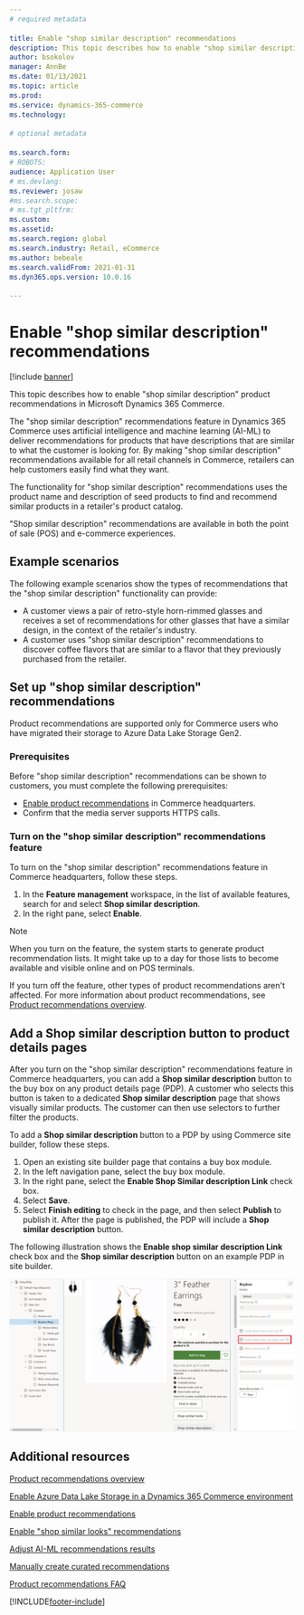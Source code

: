 ```yaml
---
# required metadata

title: Enable "shop similar description" recommendations
description: This topic describes how to enable "shop similar description" product recommendations in Microsoft Dynamics 365 Commerce.
author: bsokolov
manager: AnnBe
ms.date: 01/13/2021
ms.topic: article
ms.prod: 
ms.service: dynamics-365-commerce
ms.technology: 

# optional metadata

ms.search.form: 
# ROBOTS: 
audience: Application User
# ms.devlang: 
ms.reviewer: josaw
#ms.search.scope: 
# ms.tgt_pltfrm: 
ms.custom: 
ms.assetid: 
ms.search.region: global
ms.search.industry: Retail, eCommerce
ms.author: bebeale
ms.search.validFrom: 2021-01-31
ms.dyn365.ops.version: 10.0.16

---
```


# Enable "shop similar description" recommendations

[!include [banner](includes/banner.md)]

This topic describes how to enable "shop similar description" product recommendations in Microsoft Dynamics 365 Commerce.

The "shop similar description" recommendations feature in Dynamics 365 Commerce uses artificial intelligence and machine learning (AI-ML) to deliver recommendations for products that have descriptions that are similar to what the customer is looking for. By making "shop similar description" recommendations available for all retail channels in Commerce, retailers can help customers easily find what they want.

The functionality for "shop similar description" recommendations uses the product name and description of seed products to find and recommend similar products in a retailer's product catalog.

"Shop similar description" recommendations are available in both the point of sale (POS) and e-commerce experiences.

## Example scenarios

The following example scenarios show the types of recommendations that the "shop similar description" functionality can provide:

- A customer views a pair of retro-style horn-rimmed glasses and receives a set of recommendations for other glasses that have a similar design, in the context of the retailer's industry.
- A customer uses "shop similar description" recommendations to discover coffee flavors that are similar to a flavor that they previously purchased from the retailer.

## Set up "shop similar description" recommendations

Product recommendations are supported only for Commerce users who have migrated their storage to Azure Data Lake Storage Gen2.

### Prerequisites

Before "shop similar description" recommendations can be shown to customers, you must complete the following prerequisites:

- [Enable product recommendations](enable-product-recommendations.md) in Commerce headquarters.
- Confirm that the media server supports HTTPS calls.

### Turn on the "shop similar description" recommendations feature

To turn on the "shop similar description" recommendations feature in Commerce headquarters, follow these steps.

1. In the **Feature management** workspace, in the list of available features, search for and select **Shop similar description**.
1. In the right pane, select **Enable**.

> [!NOTE]
> When you turn on the feature, the system starts to generate product recommendation lists. It might take up to a day for those lists to become available and visible online and on POS terminals.
>
> If you turn off the feature, other types of product recommendations aren't affected. For more information about product recommendations, see [Product recommendations overview](product-recommendations.md).

## Add a Shop similar description button to product details pages

After you turn on the "shop similar description" recommendations feature in Commerce headquarters, you can add a **Shop similar description** button to the buy box on any product details page (PDP). A customer who selects this button is taken to a dedicated **Shop similar description** page that shows visually similar products. The customer can then use selectors to further filter the products.

To add a **Shop similar description** button to a PDP by using Commerce site builder, follow these steps.

1. Open an existing site builder page that contains a buy box module.
1. In the left navigation pane, select the buy box module.
1. In the right pane, select the **Enable Shop Similar description Link** check box.
1. Select **Save**.
1. Select **Finish editing** to check in the page, and then select **Publish** to publish it. After the page is published, the PDP will include a **Shop similar description** button.

The following illustration shows the **Enable shop similar description Link** check box and the **Shop similar description** button on an example PDP in site builder.

![Enable shop similar description Link check box and Shop similar description button on a PDP in site builder](./media/ter_site_builder_buybox_button.png)

## Additional resources

[Product recommendations overview](product-recommendations.md)

[Enable Azure Data Lake Storage in a Dynamics 365 Commerce environment](enable-adls-environment.md)

[Enable product recommendations](enable-product-recommendations.md)

[Enable "shop similar looks" recommendations](shop-similar-looks.md)

[Adjust AI-ML recommendations results](modify-product-recommendation-results.md)

[Manually create curated recommendations](create-editorial-recommendation-lists.md)

[Product recommendations FAQ](faq-recommendations.md)


[!INCLUDE[footer-include](../includes/footer-banner.md)]
